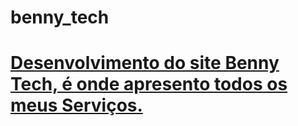 # benny_tech
# <a href="https://rodrigopca42.github.io/benny_tech/">Desenvolvimento do site Benny Tech, é onde apresento todos os meus Serviços.</a>

